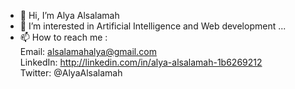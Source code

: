 - 👋 Hi, I’m Alya Alsalamah
- 👀 I’m interested in Artificial Intelligence and Web development ...
- 📫 How to reach me :<br> 
     Email: alsalamahalya@gmail.com <br>
     LinkedIn: http://linkedin.com/in/alya-alsalamah-1b6269212 <br>
     Twitter: @AlyaAlsalamah

<!---
AlyaAlsalamah/AlyaAlsalamah is a ✨ special ✨ repository because its `README.md` (this file) appears on your GitHub profile.
You can click the Preview link to take a look at your changes.
--->
